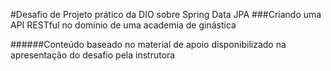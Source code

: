 #Desafio de Projeto prático da DIO sobre Spring Data JPA
###Criando uma API RESTful no domínio de uma academia de ginástica

######Conteúdo baseado no material de apoio disponibilizado na apresentação do desafio pela instrutora